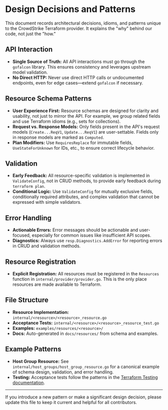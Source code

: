 # Design Decisions and Patterns

This document records architectural decisions, idioms, and patterns unique to the CrowdStrike Terraform provider. It explains the "why" behind our code, not just the "how."

## API Interaction
- **Single Source of Truth:** All API interactions must go through the `gofalcon` library. This ensures consistency and leverages upstream model validation.
- **No Direct HTTP:** Never use direct HTTP calls or undocumented endpoints, even for edge cases—extend `gofalcon` if necessary.

## Resource Schema Patterns
- **User Experience First:** Resource schemas are designed for clarity and usability, not just to mirror the API. For example, we group related fields and use Terraform idioms (e.g., sets for collections).
- **Request vs. Response Models:** Only fields present in the API's request models (`Create...ReqV1`, `Update...ReqV1`) are user-settable. Fields only in response models are marked as `Computed`.
- **Plan Modifiers:** Use `RequiresReplace` for immutable fields, `UseStateForUnknown` for IDs, etc., to ensure correct lifecycle behavior.

## Validation
- **Early Feedback:** All resource-specific validation is implemented in `ValidateConfig`, not in CRUD methods, to provide early feedback during `terraform plan`.
- **Conditional Logic:** Use `ValidateConfig` for mutually exclusive fields, conditionally required attributes, and complex validation that cannot be expressed with simple validators.

## Error Handling
- **Actionable Errors:** Error messages should be actionable and user-focused, especially for common issues like insufficient API scopes.
- **Diagnostics:** Always use `resp.Diagnostics.AddError` for reporting errors in CRUD and validation methods.

## Resource Registration
- **Explicit Registration:** All resources must be registered in the `Resources` function in `internal/provider/provider.go`. This is the only place resources are made available to Terraform.

## File Structure
- **Resource Implementation:** `internal/<resource>/<resource>_resource.go`
- **Acceptance Tests:** `internal/<resource>/<resource>_resource_test.go`
- **Examples:** `examples/resources/<resource>/`
- **Docs:** Auto-generated in `docs/resources/` from schema and examples.

## Example Patterns
- **Host Group Resource:** See `internal/host_groups/host_group_resource.go` for a canonical example of schema design, validation, and error handling.
- **Testing:** Acceptance tests follow the patterns in the [Terraform Testing documentation](https://developer.hashicorp.com/terraform/plugin/testing/testing-patterns).

---

If you introduce a new pattern or make a significant design decision, please update this file to keep it current and helpful for all contributors. 